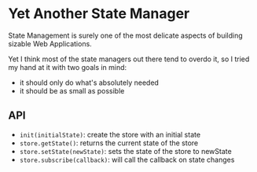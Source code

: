 # Yet Another State Manager

State Management is surely one of the most delicate aspects of building sizable Web Applications. 

Yet I think most of the state managers out there tend to overdo it, so I tried my hand at it with two goals in mind:

- it should only do what's absolutely needed
- it should be as small as possible

## API

- `init(initialState)`: create the store with an initial state
- `store.getState()`: returns the current state of the store
- `store.setState(newState)`: sets the state of the store to newState
- `store.subscribe(callback)`: will call the callback on state changes